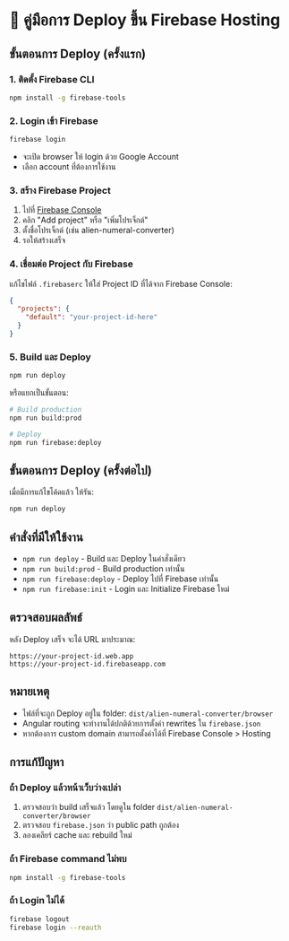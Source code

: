 # 🚀 คู่มือการ Deploy ขึ้น Firebase Hosting

## ขั้นตอนการ Deploy (ครั้งแรก)

### 1. ติดตั้ง Firebase CLI
```bash
npm install -g firebase-tools
```

### 2. Login เข้า Firebase
```bash
firebase login
```
- จะเปิด browser ให้ login ด้วย Google Account
- เลือก account ที่ต้องการใช้งาน

### 3. สร้าง Firebase Project
1. ไปที่ [Firebase Console](https://console.firebase.google.com/)
2. คลิก "Add project" หรือ "เพิ่มโปรเจ็กต์"
3. ตั้งชื่อโปรเจ็กต์ (เช่น alien-numeral-converter)
4. รอให้สร้างเสร็จ

### 4. เชื่อมต่อ Project กับ Firebase
แก้ไขไฟล์ `.firebaserc` ให้ใส่ Project ID ที่ได้จาก Firebase Console:
```json
{
  "projects": {
    "default": "your-project-id-here"
  }
}
```

### 5. Build และ Deploy
```bash
npm run deploy
```

หรือแยกเป็นขั้นตอน:
```bash
# Build production
npm run build:prod

# Deploy
npm run firebase:deploy
```

## ขั้นตอนการ Deploy (ครั้งต่อไป)

เมื่อมีการแก้ไขโค้ดแล้ว ให้รัน:
```bash
npm run deploy
```

## คำสั่งที่มีให้ใช้งาน

- `npm run deploy` - Build และ Deploy ในคำสั่งเดียว
- `npm run build:prod` - Build production เท่านั้น
- `npm run firebase:deploy` - Deploy ไปที่ Firebase เท่านั้น
- `npm run firebase:init` - Login และ Initialize Firebase ใหม่

## ตรวจสอบผลลัพธ์

หลัง Deploy เสร็จ จะได้ URL มาประมาณ:
```
https://your-project-id.web.app
https://your-project-id.firebaseapp.com
```

## หมายเหตุ

- ไฟล์ที่จะถูก Deploy อยู่ใน folder: `dist/alien-numeral-converter/browser`
- Angular routing จะทำงานได้ปกติด้วยการตั้งค่า rewrites ใน `firebase.json`
- หากต้องการ custom domain สามารถตั้งค่าได้ที่ Firebase Console > Hosting

## การแก้ปัญหา

### ถ้า Deploy แล้วหน้าเว็บว่างเปล่า
1. ตรวจสอบว่า build เสร็จแล้ว โดยดูใน folder `dist/alien-numeral-converter/browser`
2. ตรวจสอบ `firebase.json` ว่า public path ถูกต้อง
3. ลองเคลียร์ cache และ rebuild ใหม่

### ถ้า Firebase command ไม่พบ
```bash
npm install -g firebase-tools
```

### ถ้า Login ไม่ได้
```bash
firebase logout
firebase login --reauth
```
